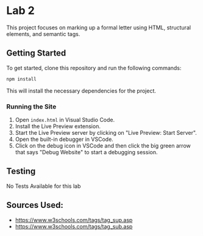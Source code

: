 # Lab 2

This project focuses on marking up a formal letter using HTML, 
structural elements, and semantic tags. 

## Getting Started

To get started, clone this repository and run the following commands:

```bash
npm install
```

This will install the necessary dependencies for the project.

### Running the Site

1. Open `index.html` in Visual Studio Code.
2. Install the Live Preview extension.
3. Start the Live Preview server by clicking on "Live Preview: Start Server".
4. Open the built-in debugger in VSCode.
5. Click on the debug icon in VSCode and then click the big green arrow that says "Debug Website" to start a debugging session.

## Testing

No Tests Available for this lab

## Sources Used:
- https://www.w3schools.com/tags/tag_sup.asp
- https://www.w3schools.com/tags/tag_sub.asp
